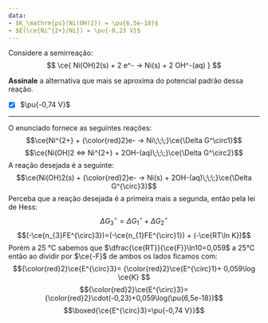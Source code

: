 ```yaml
---
data:
- $K_\mathrm{ps}(Ni(OH)2)) = \pu{6,5e-18}$
- $E(\ce{Ni^{2+}/Ni}) = \pu{-0,23 V}$
---
```


Considere a semirreação:
$$
    \ce{ Ni(OH)2(s) + 2 e^- -> Ni(s) + 2 OH^-(aq) }
$$

**Assinale** a alternativa que mais se aproxima do potencial padrão dessa reação.

- [x] $\pu{-0,74 V}$


---

O enunciado fornece as seguintes reações:
$$\ce{Ni^{2+} + {\color{red}2}e- -> Ni\;\;\;}\ce{\Delta G^\circ1}$$
$$\ce{Ni(OH)2 <=> Ni^{2+} +  2OH-(aq)\;\;\;}\ce{\Delta G^\circ2}$$
A reação desejada é a seguinte:
$$\ce{Ni(OH)2(s) + {\color{red}2}e- -> Ni(s) + 2OH-(aq)\;\;\;}\ce{\Delta G^{\circ}3}$$
Perceba que a reação desejada é a primeira mais a segunda, então pela lei de Hess:
$$\Delta G^\circ_3=\Delta G^\circ_1 + \Delta G^\circ_2$$
$$(-\ce{n_{3}FE^{\circ}3})=(-\ce{n_{1}FE^{\circ}1}) + (-\ce{RT\ln K})$$
Porém a 25 °C sabemos que $\dfrac{\ce{RT}}{\ce{F}}\ln10=0,059$ a 25°C então ao dividir por $\ce{-F}$ de ambos os lados ficamos com:
$${\color{red}2}\ce{E^{\circ}3}= {\color{red}2}\ce{E^{\circ}1}+ 0,059\log \ce{K} $$
$${\color{red}2}\ce{E^{\circ}3}={\color{red}2}\cdot(-0,23)+0,059\log(\pu{6,5e-18})$$
$$\boxed{\ce{E^{\circ}3}=\pu{-0,74 V}}$$
